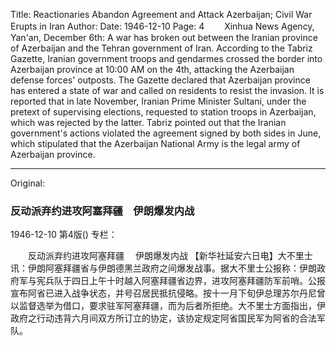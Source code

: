 Title: Reactionaries Abandon Agreement and Attack Azerbaijan; Civil War Erupts in Iran
Author:
Date: 1946-12-10
Page: 4
　　Xinhua News Agency, Yan'an, December 6th: A war has broken out between the Iranian province of Azerbaijan and the Tehran government of Iran. According to the Tabriz Gazette, Iranian government troops and gendarmes crossed the border into Azerbaijan province at 10:00 AM on the 4th, attacking the Azerbaijan defense forces' outposts. The Gazette declared that Azerbaijan province has entered a state of war and called on residents to resist the invasion. It is reported that in late November, Iranian Prime Minister Sultani, under the pretext of supervising elections, requested to station troops in Azerbaijan, which was rejected by the latter. Tabriz pointed out that the Iranian government's actions violated the agreement signed by both sides in June, which stipulated that the Azerbaijan National Army is the legal army of Azerbaijan province.



<hr /> 

Original: 


### 反动派弃约进攻阿塞拜疆　伊朗爆发内战

1946-12-10
第4版()
专栏：

　　反动派弃约进攻阿塞拜疆
  　伊朗爆发内战
    【新华社延安六日电】大不里士讯：伊朗阿塞拜疆省与伊朗德黑兰政府之间爆发战事。据大不里士公报称：伊朗政府军与宪兵队于四日上午十时越入阿塞拜疆省边界，进攻阿塞拜疆防军前哨。公报宣布阿省已进入战争状态，并号召居民抵抗侵略。按十一月下旬伊总理苏尔丹尼曾以监督选举为借口，要求驻军阿塞拜疆，而为后者所拒绝。大不里士方面指出，伊政府之行动违背六月间双方所订立的协定，该协定规定阿省国民军为阿省的合法军队。
